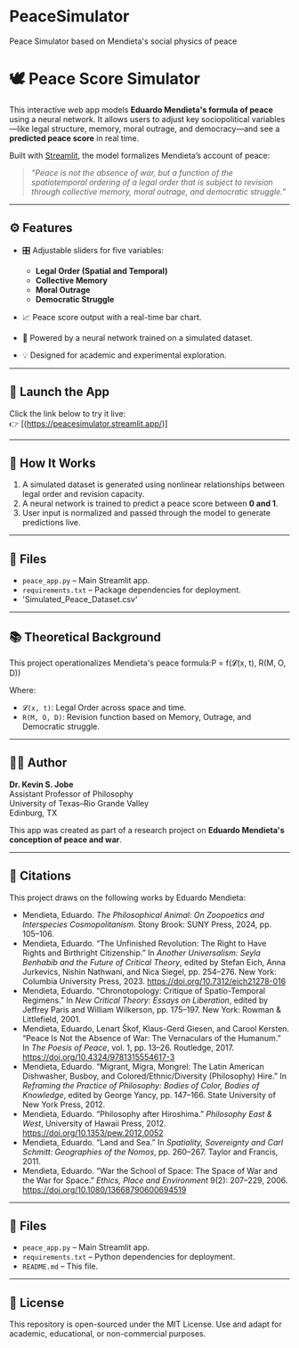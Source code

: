 # PeaceSimulator
Peace Simulator based on Mendieta's social physics of peace
# 🕊️ Peace Score Simulator

This interactive web app models **Eduardo Mendieta's formula of peace** using a neural network. It allows users to adjust key sociopolitical variables—like legal structure, memory, moral outrage, and democracy—and see a **predicted peace score** in real time.

Built with [Streamlit](https://streamlit.io), the model formalizes Mendieta’s account of peace:

> *"Peace is not the absence of war, but a function of the spatiotemporal ordering of a legal order that is subject to revision through collective memory, moral outrage, and democratic struggle."*

---

## ⚙️ Features

- 🎛️ Adjustable sliders for five variables:
  - **Legal Order (Spatial and Temporal)**
  - **Collective Memory**
  - **Moral Outrage**
  - **Democratic Struggle**

- 📈 Peace score output with a real-time bar chart.
- 🧠 Powered by a neural network trained on a simulated dataset.
- 💡 Designed for academic and experimental exploration.

---

## 🚀 Launch the App

Click the link below to try it live:  
👉 [(https://peacesimulator.streamlit.app/)]

---

## 🧪 How It Works

1. A simulated dataset is generated using nonlinear relationships between legal order and revision capacity.
2. A neural network is trained to predict a peace score between **0 and 1**.
3. User input is normalized and passed through the model to generate predictions live.

---

## 📁 Files

- `peace_app.py` – Main Streamlit app.
- `requirements.txt` – Package dependencies for deployment.
- 'Simulated_Peace_Dataset.csv'

---

## 📚 Theoretical Background

This project operationalizes Mendieta's peace formula:P = f(𝓛(x, t), R(M, O, D))

Where:
- `𝓛(x, t)`: Legal Order across space and time.
- `R(M, O, D)`: Revision function based on Memory, Outrage, and Democratic struggle.

---

## 👨‍🏫 Author

**Dr. Kevin S. Jobe**  
Assistant Professor of Philosophy  
University of Texas–Rio Grande Valley  
Edinburg, TX

This app was created as part of a research project on **Eduardo Mendieta's conception of peace and war**.

---

## 📖 Citations

This project draws on the following works by Eduardo Mendieta:

- Mendieta, Eduardo. *The Philosophical Animal: On Zoopoetics and Interspecies Cosmopolitanism*. Stony Brook: SUNY Press, 2024, pp. 105–106.
- Mendieta, Eduardo. “The Unfinished Revolution: The Right to Have Rights and Birthright Citizenship.” In *Another Universalism: Seyla Benhabib and the Future of Critical Theory*, edited by Stefan Eich, Anna Jurkevics, Nishin Nathwani, and Nica Siegel, pp. 254–276. New York: Columbia University Press, 2023. https://doi.org/10.7312/eich21278-016
- Mendieta, Eduardo. “Chronotopology: Critique of Spatio-Temporal Regimens.” In *New Critical Theory: Essays on Liberation*, edited by Jeffrey Paris and William Wilkerson, pp. 175–197. New York: Rowman & Littlefield, 2001.
- Mendieta, Eduardo, Lenart Škof, Klaus-Gerd Giesen, and Carool Kersten. “Peace Is Not the Absence of War: The Vernaculars of the Humanum.” In *The Poesis of Peace*, vol. 1, pp. 13–26. Routledge, 2017. https://doi.org/10.4324/9781315554617-3
- Mendieta, Eduardo. “Migrant, Migra, Mongrel: The Latin American Dishwasher, Busboy, and Colored/Ethnic/Diversity (Philosophy) Hire.” In *Reframing the Practice of Philosophy: Bodies of Color, Bodies of Knowledge*, edited by George Yancy, pp. 147–166. State University of New York Press, 2012.
- Mendieta, Eduardo. “Philosophy after Hiroshima.” *Philosophy East & West*, University of Hawaii Press, 2012. https://doi.org/10.1353/pew.2012.0052
- Mendieta, Eduardo. “Land and Sea.” In *Spatiality, Sovereignty and Carl Schmitt: Geographies of the Nomos*, pp. 260–267. Taylor and Francis, 2011.
- Mendieta, Eduardo. “War the School of Space: The Space of War and the War for Space.” *Ethics, Place and Environment* 9(2): 207–229, 2006. https://doi.org/10.1080/13668790600694519

---

## 📁 Files

- `peace_app.py` – Main Streamlit app.
- `requirements.txt` – Python dependencies for deployment.
- `README.md` – This file.

---

## 📝 License

This repository is open-sourced under the MIT License. Use and adapt for academic, educational, or non-commercial purposes.

